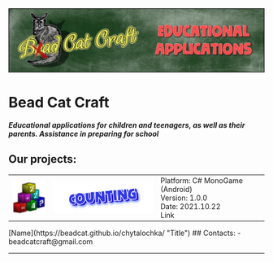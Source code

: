 <img src="images/beadcat_topper.png">

# Bead Cat Craft

_**Educational applications for children and teenagers, as well as their parents. Assistance in preparing for school**_

## Our projects:

<table><tr>
<td> <img src="chytalochka/images/icon_618.png" alt="Drawing" style="width: 84px;"> </td>
<td> <img src="chytalochka/images/logo_en.png" alt="Drawing" style="width: 250px;"> </td>
<td> Platform: C# MonoGame (Android) <br> Version: 1.0.0 <br> Date: 2021.10.22 <br> Link</td>
</tr></table>
[Name](https://beadcat.github.io/chytalochka/ "Title")
## Contacts:
- beadcatcraft@gmail.com

----
